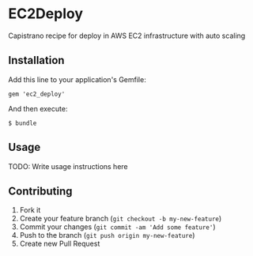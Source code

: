 # EC2Deploy

Capistrano recipe for deploy in AWS EC2 infrastructure with auto scaling

## Installation

Add this line to your application's Gemfile:

    gem 'ec2_deploy'

And then execute:

    $ bundle

## Usage

TODO: Write usage instructions here

## Contributing

1. Fork it
2. Create your feature branch (`git checkout -b my-new-feature`)
3. Commit your changes (`git commit -am 'Add some feature'`)
4. Push to the branch (`git push origin my-new-feature`)
5. Create new Pull Request
